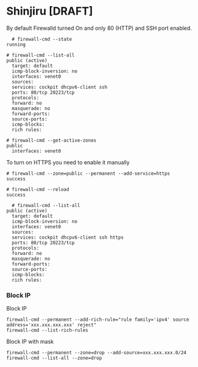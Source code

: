 # Shinjiru [DRAFT]

By default Firewalld turned On and only 80 (HTTP) and SSH port enabled.
```
  # firewall-cmd --state
running
  
# firewall-cmd --list-all
public (active)
  target: default
  icmp-block-inversion: no
  interfaces: venet0
  sources: 
  services: cockpit dhcpv6-client ssh
  ports: 80/tcp 20223/tcp
  protocols: 
  forward: no
  masquerade: no
  forward-ports: 
  source-ports: 
  icmp-blocks: 
  rich rules: 
  
# firewall-cmd --get-active-zones
public
  interfaces: venet0
```

To turn on HTTPS you need to enable it manually

```
# firewall-cmd --zone=public --permanent --add-service=https
success
    
# firewall-cmd --reload
success

  # firewall-cmd --list-all
public (active)
  target: default
  icmp-block-inversion: no
  interfaces: venet0
  sources: 
  services: cockpit dhcpv6-client ssh https
  ports: 80/tcp 20223/tcp
  protocols: 
  forward: no
  masquerade: no
  forward-ports: 
  source-ports: 
  icmp-blocks: 
  rich rules: 
```

### Block IP

Block IP
```
firewall-cmd --permanent --add-rich-rule="rule family='ipv4' source address='xxx.xxx.xxx.xxx' reject"
firewall-cmd --list-rich-rules 
```

Block IP with mask
```
firewall-cmd --permanent --zone=drop --add-source=xxx.xxx.xxx.0/24
firewall-cmd --list-all --zone=drop
```
